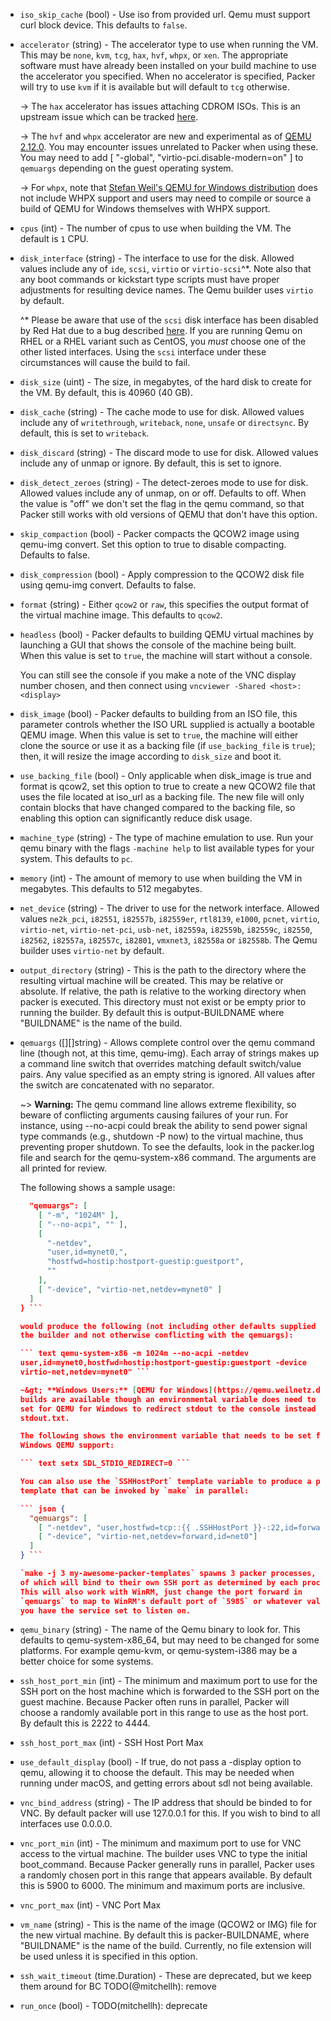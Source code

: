 <!-- Code generated from the comments of the Config struct in builder/qemu/builder.go; DO NOT EDIT MANUALLY -->

-   `iso_skip_cache` (bool) - Use iso from provided url. Qemu must support
    curl block device. This defaults to `false`.
    
-   `accelerator` (string) - The accelerator type to use when running the VM.
    This may be `none`, `kvm`, `tcg`, `hax`, `hvf`, `whpx`, or `xen`. The appropriate
    software must have already been installed on your build machine to use the
    accelerator you specified. When no accelerator is specified, Packer will try
    to use `kvm` if it is available but will default to `tcg` otherwise.
    
    -&gt; The `hax` accelerator has issues attaching CDROM ISOs. This is an
    upstream issue which can be tracked
    [here](https://github.com/intel/haxm/issues/20).
    
    -&gt; The `hvf` and `whpx` accelerator are new and experimental as of
    [QEMU 2.12.0](https://wiki.qemu.org/ChangeLog/2.12#Host_support).
    You may encounter issues unrelated to Packer when using these.  You may need to
    add [ "-global", "virtio-pci.disable-modern=on" ] to `qemuargs` depending on the
    guest operating system.
    
    -&gt; For `whpx`, note that [Stefan Weil's QEMU for Windows distribution](https://qemu.weilnetz.de/w64/)
    does not include WHPX support and users may need to compile or source a
    build of QEMU for Windows themselves with WHPX support.
    
-   `cpus` (int) - The number of cpus to use when building the VM.
     The default is `1` CPU.
    
-   `disk_interface` (string) - The interface to use for the disk. Allowed values include any of `ide`,
    `scsi`, `virtio` or `virtio-scsi`^\*. Note also that any boot commands
    or kickstart type scripts must have proper adjustments for resulting
    device names. The Qemu builder uses `virtio` by default.
    
    ^\* Please be aware that use of the `scsi` disk interface has been
    disabled by Red Hat due to a bug described
    [here](https://bugzilla.redhat.com/show_bug.cgi?id=1019220). If you are
    running Qemu on RHEL or a RHEL variant such as CentOS, you *must* choose
    one of the other listed interfaces. Using the `scsi` interface under
    these circumstances will cause the build to fail.
    
-   `disk_size` (uint) - The size, in megabytes, of the hard disk to create
    for the VM. By default, this is 40960 (40 GB).
    
-   `disk_cache` (string) - The cache mode to use for disk. Allowed values include any of
    `writethrough`, `writeback`, `none`, `unsafe` or `directsync`. By
    default, this is set to `writeback`.
    
-   `disk_discard` (string) - The discard mode to use for disk. Allowed values
    include any of unmap or ignore. By default, this is set to ignore.
    
-   `disk_detect_zeroes` (string) - The detect-zeroes mode to use for disk.
    Allowed values include any of unmap, on or off. Defaults to off.
    When the value is "off" we don't set the flag in the qemu command, so that
    Packer still works with old versions of QEMU that don't have this option.
    
-   `skip_compaction` (bool) - Packer compacts the QCOW2 image using
    qemu-img convert.  Set this option to true to disable compacting.
    Defaults to false.
    
-   `disk_compression` (bool) - Apply compression to the QCOW2 disk file
    using qemu-img convert. Defaults to false.
    
-   `format` (string) - Either `qcow2` or `raw`, this specifies the output format of the virtual
    machine image. This defaults to `qcow2`.
    
-   `headless` (bool) - Packer defaults to building QEMU virtual machines by
    launching a GUI that shows the console of the machine being built. When this
    value is set to `true`, the machine will start without a console.
    
    You can still see the console if you make a note of the VNC display
    number chosen, and then connect using `vncviewer -Shared <host>:<display>`
    
-   `disk_image` (bool) - Packer defaults to building from an ISO file, this parameter controls
    whether the ISO URL supplied is actually a bootable QEMU image. When
    this value is set to `true`, the machine will either clone the source or
    use it as a backing file (if `use_backing_file` is `true`); then, it
    will resize the image according to `disk_size` and boot it.
    
-   `use_backing_file` (bool) - Only applicable when disk_image is true
    and format is qcow2, set this option to true to create a new QCOW2
    file that uses the file located at iso_url as a backing file. The new file
    will only contain blocks that have changed compared to the backing file, so
    enabling this option can significantly reduce disk usage.
    
-   `machine_type` (string) - The type of machine emulation to use. Run your qemu binary with the
    flags `-machine help` to list available types for your system. This
    defaults to `pc`.
    
-   `memory` (int) - The amount of memory to use when building the VM
    in megabytes. This defaults to 512 megabytes.
    
-   `net_device` (string) - The driver to use for the network interface. Allowed values `ne2k_pci`,
    `i82551`, `i82557b`, `i82559er`, `rtl8139`, `e1000`, `pcnet`, `virtio`,
    `virtio-net`, `virtio-net-pci`, `usb-net`, `i82559a`, `i82559b`,
    `i82559c`, `i82550`, `i82562`, `i82557a`, `i82557c`, `i82801`,
    `vmxnet3`, `i82558a` or `i82558b`. The Qemu builder uses `virtio-net` by
    default.
    
-   `output_directory` (string) - This is the path to the directory where the
    resulting virtual machine will be created. This may be relative or absolute.
    If relative, the path is relative to the working directory when packer
    is executed. This directory must not exist or be empty prior to running
    the builder. By default this is output-BUILDNAME where "BUILDNAME" is the
    name of the build.
    
-   `qemuargs` ([][]string) - Allows complete control over the qemu command line (though not, at this
    time, qemu-img). Each array of strings makes up a command line switch
    that overrides matching default switch/value pairs. Any value specified
    as an empty string is ignored. All values after the switch are
    concatenated with no separator.
    
    ~&gt; **Warning:** The qemu command line allows extreme flexibility, so
    beware of conflicting arguments causing failures of your run. For
    instance, using --no-acpi could break the ability to send power signal
    type commands (e.g., shutdown -P now) to the virtual machine, thus
    preventing proper shutdown. To see the defaults, look in the packer.log
    file and search for the qemu-system-x86 command. The arguments are all
    printed for review.
    
    The following shows a sample usage:
    
    ``` json {
      "qemuargs": [
        [ "-m", "1024M" ],
        [ "--no-acpi", "" ],
        [
          "-netdev",
          "user,id=mynet0,",
          "hostfwd=hostip:hostport-guestip:guestport",
          ""
        ],
        [ "-device", "virtio-net,netdev=mynet0" ]
      ]
    } ```
    
    would produce the following (not including other defaults supplied by
    the builder and not otherwise conflicting with the qemuargs):
    
    ``` text qemu-system-x86 -m 1024m --no-acpi -netdev
    user,id=mynet0,hostfwd=hostip:hostport-guestip:guestport -device
    virtio-net,netdev=mynet0" ```
    
    ~&gt; **Windows Users:** [QEMU for Windows](https://qemu.weilnetz.de/)
    builds are available though an environmental variable does need to be
    set for QEMU for Windows to redirect stdout to the console instead of
    stdout.txt.
    
    The following shows the environment variable that needs to be set for
    Windows QEMU support:
    
    ``` text setx SDL_STDIO_REDIRECT=0 ```
    
    You can also use the `SSHHostPort` template variable to produce a packer
    template that can be invoked by `make` in parallel:
    
    ``` json {
      "qemuargs": [
        [ "-netdev", "user,hostfwd=tcp::{{ .SSHHostPort }}-:22,id=forward"],
        [ "-device", "virtio-net,netdev=forward,id=net0"]
      ]
    } ```
    
    `make -j 3 my-awesome-packer-templates` spawns 3 packer processes, each
    of which will bind to their own SSH port as determined by each process.
    This will also work with WinRM, just change the port forward in
    `qemuargs` to map to WinRM's default port of `5985` or whatever value
    you have the service set to listen on.
    
-   `qemu_binary` (string) - The name of the Qemu binary to look for. This
    defaults to qemu-system-x86_64, but may need to be changed for
    some platforms. For example qemu-kvm, or qemu-system-i386 may be a
    better choice for some systems.
    
-   `ssh_host_port_min` (int) - The minimum and
    maximum port to use for the SSH port on the host machine which is forwarded
    to the SSH port on the guest machine. Because Packer often runs in parallel,
    Packer will choose a randomly available port in this range to use as the
    host port. By default this is 2222 to 4444.
    
-   `ssh_host_port_max` (int) - SSH Host Port Max
-   `use_default_display` (bool) - If true, do not pass a -display option
    to qemu, allowing it to choose the default. This may be needed when running
    under macOS, and getting errors about sdl not being available.
    
-   `vnc_bind_address` (string) - The IP address that should be
    binded to for VNC. By default packer will use 127.0.0.1 for this. If you
    wish to bind to all interfaces use 0.0.0.0.
    
-   `vnc_port_min` (int) - The minimum and maximum port
    to use for VNC access to the virtual machine. The builder uses VNC to type
    the initial boot_command. Because Packer generally runs in parallel,
    Packer uses a randomly chosen port in this range that appears available. By
    default this is 5900 to 6000. The minimum and maximum ports are inclusive.
    
-   `vnc_port_max` (int) - VNC Port Max
-   `vm_name` (string) - This is the name of the image (QCOW2 or IMG) file for
    the new virtual machine. By default this is packer-BUILDNAME, where
    "BUILDNAME" is the name of the build. Currently, no file extension will be
    used unless it is specified in this option.
    
-   `ssh_wait_timeout` (time.Duration) - These are deprecated, but we keep them around for BC
    TODO(@mitchellh): remove
    
-   `run_once` (bool) - TODO(mitchellh): deprecate
    